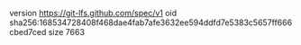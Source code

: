 version https://git-lfs.github.com/spec/v1
oid sha256:168534728408f468dae4fab7afe3632ee594ddfd7e5383c5657ff666cbed7ced
size 7663
